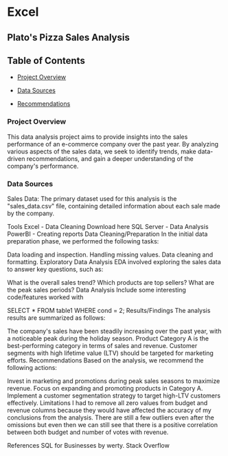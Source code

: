 # Excel
## Plato's Pizza Sales Analysis

## Table of Contents

- [Project Overview](#project-overview)

- [Data Sources](#data-sources)

- [Recommendations](#recommendations)


### Project Overview

This data analysis project aims to provide insights into the sales performance of an e-commerce company over the past year. By analyzing various aspects of the sales data, we seek to identify trends, make data-driven recommendations, and gain a deeper understanding of the company's performance.


### Data Sources
Sales Data: The primary dataset used for this analysis is the "sales_data.csv" file, containing detailed information about each sale made by the company.

Tools
Excel - Data Cleaning
Download here
SQL Server - Data Analysis
PowerBI - Creating reports
Data Cleaning/Preparation
In the initial data preparation phase, we performed the following tasks:

Data loading and inspection.
Handling missing values.
Data cleaning and formatting.
Exploratory Data Analysis
EDA involved exploring the sales data to answer key questions, such as:

What is the overall sales trend?
Which products are top sellers?
What are the peak sales periods?
Data Analysis
Include some interesting code/features worked with

SELECT * FROM table1
WHERE cond = 2;
Results/Findings
The analysis results are summarized as follows:

The company's sales have been steadily increasing over the past year, with a noticeable peak during the holiday season.
Product Category A is the best-performing category in terms of sales and revenue.
Customer segments with high lifetime value (LTV) should be targeted for marketing efforts.
Recommendations
Based on the analysis, we recommend the following actions:

Invest in marketing and promotions during peak sales seasons to maximize revenue.
Focus on expanding and promoting products in Category A.
Implement a customer segmentation strategy to target high-LTV customers effectively.
Limitations
I had to remove all zero values from budget and revenue columns because they would have affected the accuracy of my conclusions from the analysis. There are still a few outliers even after the omissions but even then we can still see that there is a positive correlation between both budget and number of votes with revenue.

References
SQL for Businesses by werty.
Stack Overflow
